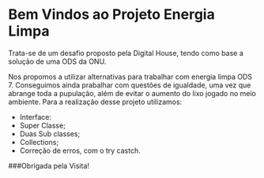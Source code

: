 # Bem Vindos ao Projeto Energia Limpa

Trata-se de um desafio proposto pela Digital House, tendo como base a solução de uma ODS da ONU.

Nos propomos a utilizar alternativas para trabalhar com energia limpa ODS 7.
Conseguimos ainda prabalhar com questões de igualdade, uma vez que abrange toda a pupulação, além de evitar o aumento do lixo jogado no meio ambiente.
Para a realização desse  projeto utilizamos:
- Interface:
- Super Classe;
- Duas Sub classes;
- Collections;
- Correção de erros, com o try castch.

###Obrigada pela Visita!

